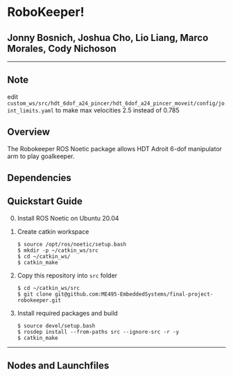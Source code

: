 # RoboKeeper!
## Jonny Bosnich, Joshua Cho, Lio Liang, Marco Morales, Cody Nichoson 
****
## Note
edit `custom_ws/src/hdt_6dof_a24_pincer/hdt_6dof_a24_pincer_moveit/config/joint_limits.yaml` to make max velocities 2.5 instead of 0.785
## Overview
The Robokeeper ROS Noetic package allows HDT Adroit 6-dof manipulator arm to play goalkeeper.

## Dependencies


## Quickstart Guide
0. Install ROS Noetic on Ubuntu 20.04
1. Create catkin workspace

    ```
    $ source /opt/ros/noetic/setup.bash
    $ mkdir -p ~/catkin_ws/src
    $ cd ~/catkin_ws/
    $ catkin_make
    ```
2. Copy this repository into `src` folder
    ```
    $ cd ~/catkin_ws/src
    $ git clone git@github.com:ME495-EmbeddedSystems/final-project-robokeeper.git
    ```
3. Install required packages and build
    ```
    $ source devel/setup.bash
    $ rosdep install --from-paths src --ignore-src -r -y
    $ catkin_make
    ```
****
## Nodes and Launchfiles

